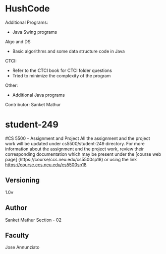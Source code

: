 # HushCode

Additional Programs:
- Java Swing programs

Algo and DS
  - Basic algorithms and some data structure code in Java

CTCI:
  - Refer to the CTCI book for CTCI folder questions
  - Tried to minimize the complexity of the program
  
Other:
  - Additional Java programs

Contributor: Sanket Mathur






# student-249
#CS 5500 – Assignment and Project
All the assignment and the project work will be updated under cs5500/student-249 directory.
For more information about the assignment and the project work, review their corresponding documentation which may be present under the [course web page] (https://course/ccs.neu.edu/cs5500sp18) or using the link https://course.ccs.neu.edu/cs5500sp18

## Versioning
1.0v

## Author
Sanket Mathur
Section - 02

## Faculty
Jose Annunziato
